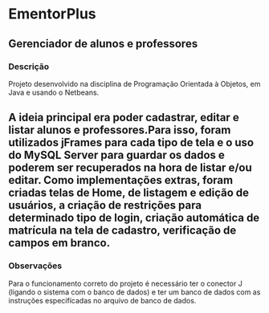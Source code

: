 # EmentorPlus
 Gerenciador de alunos e professores
 ---
### Descrição
 Projeto desenvolvido na disciplina de Programação Orientada à Objetos, em Java e usando o Netbeans. 
 
 A ideia principal era poder cadastrar, editar e listar alunos e professores.Para isso, foram utilizados jFrames para cada tipo de tela e o uso do MySQL Server para guardar os dados e poderem ser recuperados na hora de listar e/ou editar.
 Como implementações extras, foram criadas telas de Home, de listagem e edição de usuários, a criação de restrições para determinado tipo de login, criação automática de matrícula na tela de cadastro, verificação de campos em branco. 
---

### Observações
 Para o funcionamento correto do projeto é necessário ter o conector J (ligando o sistema com o banco de dados) e ter um banco de dados com as instruções especifícadas no arquivo de banco de dados.